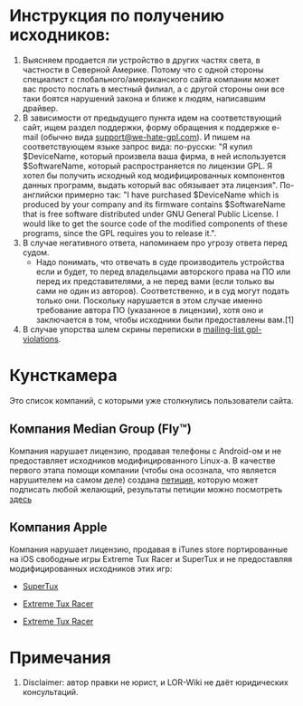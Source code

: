 # Инструкция по получению исходников:

1.  Выясняем продается ли устройство в других частях света, в частности
    в Северной Америке. Потому что с одной стороны специалист с
    глобального/американского сайта компании может вас просто
    послать в местный филиал, а с другой стороны они все таки боятся
    нарушений закона и ближе к людям, написавшим драйвер.
2.  В зависимости от предыдущего пункта идем на соответствующий сайт,
    ищем раздел поддержки, форму обращения к поддержке e-mail (обычно
    вида support@we-hate-gpl.com). И пишем на соответствующем языке
    запрос вида: по-русски: "Я купил $DeviceName, который произвела
    ваша фирма, в ней используется $SoftwareName, который
    распространяется по лицензии GPL. Я хотел бы получить
    исходный код модифицированных компонентов данных программ, выдать
    который вас обязывает эта лицензия". По-английски примерно так:
    "I have purchased $DeviceName which is produced by your company and
    its firmware contains $SoftwareName that is free software
    distributed under GNU General Public License. I would like to get
    the source code of the modified components of these programs, since
    the GPL requires you to release it.".
3.  В случае негативного ответа, напоминаем про угрозу ответа перед
    судом.
      - Надо понимать, что отвечать в суде производитель устройства если
        и будет, то перед владельцами авторского права на ПО или перед
        их представителями, а не перед вами (если только вы сами не
        один из авторов). Соответственно, и в суд могут подать только
        они. Поскольку нарушается в этом случае именно требование автора
        ПО (указанное в лицензии), хотя оно и заключается в том, чтобы
        исходники были предоставлены вам.\[1\]
4.  В случае упорства шлем скрины переписки в [mailing-list
    gpl-violations](http://lists.gpl-violations.org/mailman/listinfo/legal).

# Кунсткамера

Это список компаний, с которыми уже столкнулись пользователи сайта.

## Компания Median Group (Fly™)

Компания нарушает лицензию, продавая телефоны с Android-ом и не
предоставляет исходников модифицированного Linux-а. В качестве
первого этапа помощи компании (чтобы она осознала, что является
нарушителем на самом деле) создана
[петиция](https://docs.google.com/spreadsheet/viewform?formkey=dDc2VUQ3RFJMYUxfSEs5TG5xTFVaZ3c6MQ),
которую может подписать любой желающий, результаты петиции можно
посмотреть
[здесь](https://docs.google.com/spreadsheet/ccc?key=0Ah9TMijUTwHLdDc2VUQ3RFJMYUxfSEs5TG5xTFVaZ3c)

## Компания Apple

Компания нарушает лицензию, продавая в iTunes store портированные на iOS
свободные игры Extreme Tux Racer и SuperTux и не предоставляя
модифицированных исходников этих игр:

  - [SuperTux](http://itunes.apple.com/us/app/supertux/id454857377?mt=8)

<!-- end list -->

  - [Extreme Tux
    Racer](http://itunes.apple.com/us/app/tux-racer/id455459371?mt=8)

<!-- end list -->

  - [Extreme Tux
    Racer](http://itunes.apple.com/us/app/tux-skiing-3d/id539456392?mt=8)

# Примечания

<references/>

1.  Disclaimer: автор правки не юрист, и LOR-Wiki не даёт юридических
    консультаций.